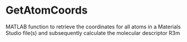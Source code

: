 # GetAtomCoords
MATLAB function to retrieve the coordinates for all atoms in a Materials Studio file(s) and subsequently calculate the molecular descriptor R3m
